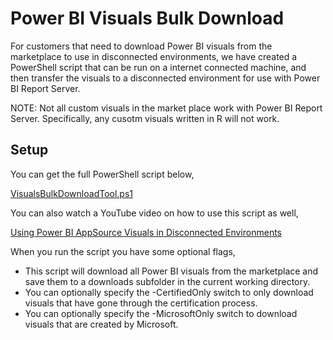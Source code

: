 # Power BI Visuals Bulk Download
For customers that need to download Power BI visuals from the marketplace to use in disconnected environments, we have created a PowerShell script that can be run on a internet connected machine, and then transfer the visuals to a disconnected environment for use with Power BI Report Server.

NOTE:  Not all custom visuals in the market place work with Power BI Report Server.  Specifically, any cusotm visuals written in R will not work.

## Setup
You can get the full PowerShell script below,

[VisualsBulkDownloadTool.ps1](files/VisualsBulkDownloadTool.ps1)

You can also watch a YouTube video on how to use this script as well,

[Using Power BI AppSource Visuals in Disconnected Environments](https://youtu.be/JRDc9kyAmeo)

When you run the script you have some optional flags,

* This script will download all Power BI visuals from the marketplace and save them to a downloads subfolder in the current working directory.
* You can optionally specify the -CertifiedOnly switch to only download visuals that have gone through the certification process.
* You can optionally specify the -MicrosoftOnly switch to download visuals that are created by Microsoft.